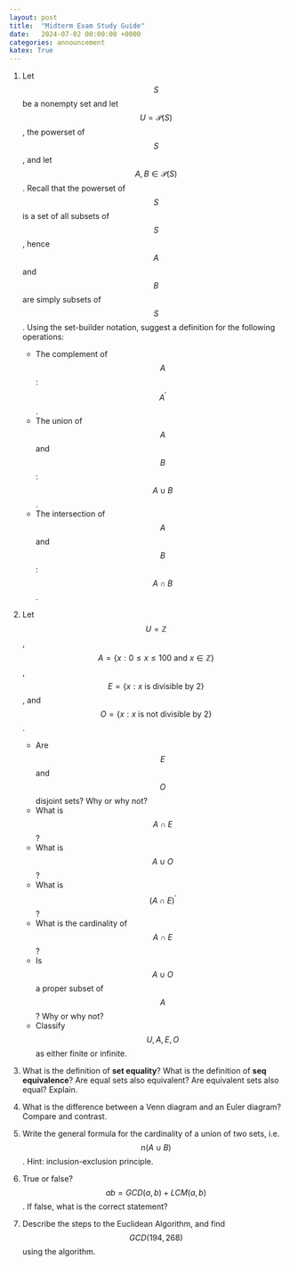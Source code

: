 ```yaml
---
layout: post
title:  "Midterm Exam Study Guide"
date:   2024-07-02 00:00:00 +0000
categories: announcement
katex: True
---
```


1. Let $$S$$ be a nonempty set and let $$U = \mathcal{P}(S)$$, the powerset of $$S$$, and let $$A, B \in \mathcal{P}(S)$$. Recall that the powerset of $$S$$ is a set of all subsets of $$S$$, hence $$A$$ and $$B$$ are simply subsets of $$S$$. Using the set-builder notation, suggest a definition for the following operations:

    * The complement of $$A$$: $$A^{\prime}$$. 
    * The union of $$A$$ and $$B$$: $$A \cup B$$.
    * The intersection of $$A$$ and $$B$$: $$A \cap B$$.

1. Let $$U = \mathbb{Z}$$, $$A = \{x : 0 \leq x \leq 100 \text{ and } x \in \mathbb{Z}\}$$, $$E = \{x : x \text { is divisible by } 2\}$$, and $$O = \{x : x \text { is not divisible by } 2\}$$.

    * Are $$E$$ and $$O$$ disjoint sets? Why or why not?
    * What is $$A \cap E$$?
    * What is $$A \cup O$$?
    * What is $$(A \cap E)^{\prime}$$?
    * What is the cardinality of $$A \cap E$$?
    * Is $$A \cup O$$ a proper subset of $$A$$? Why or why not?
    * Classify $$U,A,E,O$$ as either finite or infinite.

1. What is the definition of **set equality**? What is the definition of **seq equivalence**? Are equal sets also equivalent? Are equivalent sets also equal? Explain.

1. What is the difference between a Venn diagram and an Euler diagram? Compare and contrast.

1. Write the general formula for the cardinality of a union of two sets, i.e. $$n(A \cup B)$$. Hint: inclusion-exclusion principle.

1. True or false? $$ab = GCD(a,b) + LCM(a,b)$$. If false, what is the correct statement?

1. Describe the steps to the Euclidean Algorithm, and find $$GCD(194, 268)$$ using the algorithm. 